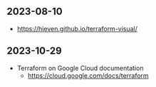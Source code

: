 ## 2023-08-10

- https://hieven.github.io/terraform-visual/

## 2023-10-29

- Terraform on Google Cloud documentation
    - https://cloud.google.com/docs/terraform